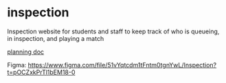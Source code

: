 # inspection
Inspection website for students and staff to keep track of who is queueing, in inspection, and playing a match

[planning doc](https://docs.google.com/document/d/13TkMgo7Zc_Dc7oA6K2fa1px_Gs3KToft_ut0rrEtOJU/edit)

Figma: https://www.figma.com/file/51vYqtcdm1tFntm0tgnYwL/Inspection?t=pOCZxkPrTl1bEM18-0 
